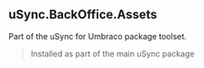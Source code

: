 ## uSync.BackOffice.Assets

Part of the uSync for Umbraco package toolset. 

> Installed as part of the main uSync package